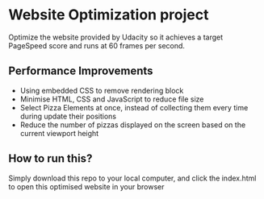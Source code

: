 # Website Optimization project

Optimize the website provided by Udacity so it achieves a target PageSpeed score and runs at 60 frames per second.

## Performance Improvements

- Using embedded CSS to remove rendering block
- Minimise HTML, CSS and JavaScript to reduce file size
- Select Pizza Elements at once, instead of collecting them every time during update their positions
- Reduce the number of pizzas displayed on the screen based on the current viewport height

## How to run this?

Simply download this repo to your local computer, and click the index.html to open this optimised website in your browser
